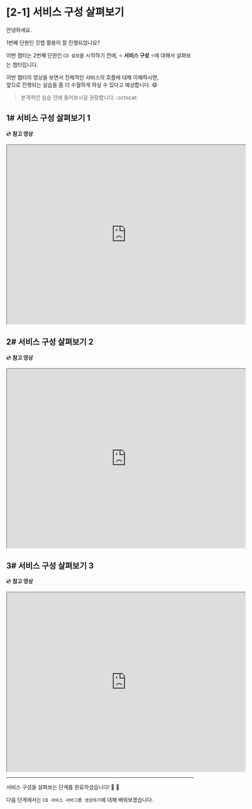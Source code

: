 # [2-1] 서비스 구성 살펴보기

안녕하세요.  

1번째 단원인 깃랩 활용이 잘 진행되었나요?   

이번 챕터는 2번째 단원인 `CD 설정`을 시작하기 전에, :star: **서비스 구성** :star:에 대해서 살펴보는 챕터입니다.

이번 챕터의 영상을 보면서 전체적인 서비스의 흐름에 대해 이해하시면,           
앞으로 진행되는 실습을 좀 더 수월하게 하실 수 있다고 예상합니다. :smile:

> 본격적인 실습 전에 들어보시길 권장합니다. :octocat:


## 1# 서비스 구성 살펴보기 1

:cd: **참고 영상** 

<iframe src="https://drive.google.com/file/d/1uq7ggeRJ6MDEf5LqRIdeLhS5Vy4eJqav/preview" width="640" height="480"></iframe>

## 2# 서비스 구성 살펴보기 2

:cd: **참고 영상** 

<iframe src="https://drive.google.com/file/d/1ULEBJZBtjlpeSb48AUdz53Pmrd2q8jn_/preview" width="640" height="480"></iframe>

## 3# 서비스 구성 살펴보기 3

:cd: **참고 영상** 

<iframe src="https://drive.google.com/file/d/183H2pA7ePpgx6A4AA2MiaVV1_sMVIsag/preview" width="640" height="480"></iframe>

---

서비스 구성을 살펴보는 단계를 완료하셨습니다!  :clap:  :clap:

다음 단계에서는 `CD 서비스 서버그룹 생성하기`에 대해 배워보겠습니다.
